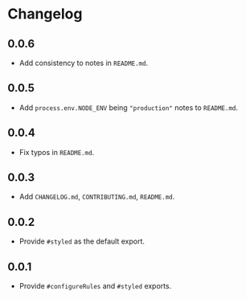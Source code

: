# Changelog

## 0.0.6

- Add consistency to notes in `README.md`.

## 0.0.5

- Add `process.env.NODE_ENV` being `"production"` notes to `README.md`.

## 0.0.4

- Fix typos in `README.md`.

## 0.0.3

- Add `CHANGELOG.md`, `CONTRIBUTING.md`, `README.md`.

## 0.0.2

- Provide `#styled` as the default export.

## 0.0.1

- Provide `#configureRules` and `#styled` exports.
